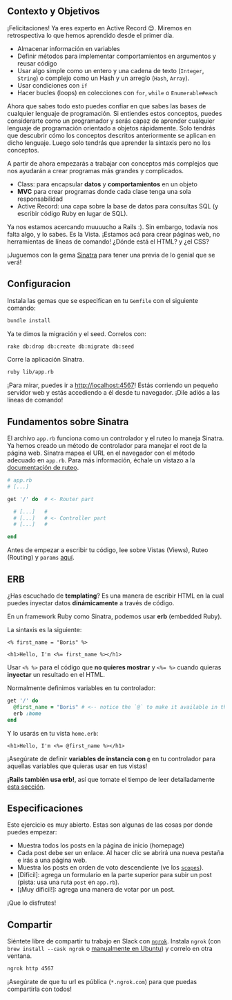 ## Contexto y Objetivos

¡Felicitaciones! Ya eres experto en Active Record 😊. Miremos en retrospectiva lo que hemos aprendido desde el primer día.

- Almacenar información en variables
- Definir métodos para implementar comportamientos en argumentos y reusar código
- Usar algo simple como un entero y una cadena de texto (`Integer`, `String`) o complejo como un Hash y un arreglo (`Hash`, `Array`).
- Usar condiciones con `if`
- Hacer bucles (loops) en colecciones con `for`, `while` o `Enumerable#each`

Ahora que sabes todo esto puedes confiar en que sabes las bases de cualquier lenguaje de programación. Si entiendes estos conceptos, puedes considerarte como un programador y serás capaz de aprender cualquier lenguaje de programación orientado a objetos rápidamente. Solo tendrás que descubrir cómo los conceptos descritos anteriormente se aplican en dicho lenguaje. Luego solo tendrás que aprender la sintaxis pero no los conceptos.

A partir de ahora empezarás a trabajar con conceptos más complejos que nos ayudarán a crear programas más grandes y complicados.

- Class: para encapsular **datos** y **comportamientos** en un objeto
- **MVC** para crear programas donde cada clase tenga una sola responsabilidad
- Active Record: una capa sobre la base de datos para consultas SQL (y escribir código Ruby en lugar de SQL).

Ya nos estamos acercando muuuucho a Rails :).
Sin embargo, todavía nos falta algo, y lo sabes. Es la Vista.
¡Estamos acá para crear páginas web, no herramientas de líneas de comando! ¿Dónde está el HTML? y ¿el CSS?

¡Juguemos con la gema [Sinatra](http://www.sinatrarb.com) para tener una previa de lo genial que se verá!

## Configuracion

Instala las gemas que se especifican en tu `Gemfile` con el siguiente comando:

```bash
bundle install
```

Ya te dimos la migración y el seed. Correlos con:

```bash
rake db:drop db:create db:migrate db:seed
```
Corre la aplicación Sinatra.

```bash
ruby lib/app.rb
```

¡Para mirar, puedes ir a [http://localhost:4567](http://localhost:4567)! Estás corriendo un pequeño servidor web y estás accediendo a él desde tu navegador. ¡Dile adiós a las líneas de comando!

## Fundamentos sobre Sinatra

El archivo `app.rb` funciona como un controlador y el ruteo lo maneja Sinatra.
Ya hemos creado un método de controlador para manejar el root de la página web. Sinatra mapea el URL en el navegador con el método adecuado en `app.rb`. Para más información, échale un vistazo a la [documentación de ruteo](http://www.sinatrarb.com/intro.html#Routes).

```ruby
# app.rb
# [...]

get '/' do  # <- Router part

  # [...]   #
  # [...]   # <- Controller part
  # [...]   #

end
```

Antes de empezar a escribir tu código, lee sobre Vistas (Views), Ruteo (Routing) y `params` [aquí](https://github.com/lewagon/sinatra-101#views).

## ERB

¿Has escuchado de **templating**? Es una manera de escribir HTML en la cual puedes inyectar datos **dinámicamente** a través de código.

En un framework Ruby como Sinatra, podemos usar **erb** (embedded Ruby).

La sintaxis es la siguiente:

```erb
<% first_name = "Boris" %>

<h1>Hello, I'm <%= first_name %></h1>
```

Usar  `<% %>` para el código que **no quieres mostrar** y  `<%= %>` cuando quieras **inyectar** un resultado en el HTML.

Normalmente definimos variables en tu controlador:

```ruby
get '/' do
  @first_name = "Boris" # <-- notice the `@` to make it available in the view!
  erb :home
end
```

Y lo usarás en tu vista `home.erb`:

```erb
<h1>Hello, I'm <%= @first_name %></h1>
```

¡Asegúrate de definir **variables de instancia con `@`** en tu controlador para aquellas variables que quieras usar en tus vistas!

**¡Rails también usa erb!**, así que tomate el tiempo de leer detalladamente [esta sección](https://github.com/lewagon/sinatra-101#passing-stuff-to-the-view).

## Especificaciones

Este ejercicio es muy abierto. Estas son algunas de las cosas por donde puedes empezar:

- Muestra todos los posts en la página de inicio (homepage)
- Cada post debe ser un enlace. Al hacer clic se abrirá una nueva pestaña e irás a una página web.
- Muestra los posts en orden de voto descendiente (ve los [`scopes`](http://guides.rubyonrails.org/active_record_querying.html#scopes)).
- [Difícil]: agrega un formulario en la parte superior para subir un post (pista: usa una ruta `post` en `app.rb`).
- [¡Muy dificil!]: agrega una manera de votar por un post.

¡Que lo disfrutes!

## Compartir

Siéntete libre de compartir tu trabajo en Slack con [`ngrok`](https://ngrok.com/). Instala `ngrok` (con `brew install --cask ngrok` o [manualmente en  Ubuntu](https://ngrok.com/download)) y correlo en otra ventana.

```bash
ngrok http 4567
```

¡Asegúrate de que tu url es pública  (`*.ngrok.com`) para que puedas compartirla con todos!
